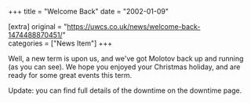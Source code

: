 +++
title = "Welcome Back"
date = "2002-01-09"

[extra]
original = "https://uwcs.co.uk/news/welcome-back-1474488870451/"    
categories = ["News Item"]
+++

Well, a new term is upon us, and we've got Molotov back up and running (as you can see). We hope you enjoyed your Christmas holiday, and are ready for some great events this term.

Update: you can find full details of the downtime on the downtime page.

